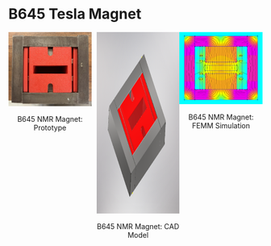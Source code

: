 # B645 Tesla Magnet

<div style="display: flex;">
  <div style="text-align: center; margin-right: 10px;">
    <img src="media/b645magnet_proto.jpg" width="400">
    <p>B645 NMR Magnet: Prototype</p>
  </div>
  <div style="text-align: center;">
    <img src="media/b645magnet_Inventor.PNG" width="400" height="360">
    <p>B645 NMR Magnet: CAD Model</p>
  </div>
  <div style="text-align: center;">
    <img src="media/b645magnet_simulation.PNG" width="400">
    <p>B645 NMR Magnet: FEMM Simulation</p>
  </div>
</div>
